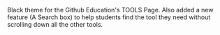 Black theme for the Github Education's TOOLS Page. Also added a new feature (A Search box) to help students find the tool they need without scrolling down all the other tools.
